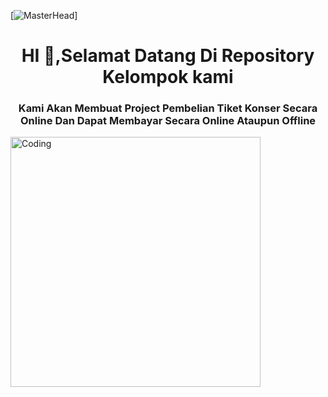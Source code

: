 [![MasterHead](https://images-wixmp-ed30a86b8c4ca887773594c2.wixmp.com/f/54c6ef33-a1f6-4b92-a2de-c3f080064b5f/d73is2l-63ef0a91-139c-440b-8d17-3a52a98309e6.gif?token=eyJ0eXAiOiJKV1QiLCJhbGciOiJIUzI1NiJ9.eyJzdWIiOiJ1cm46YXBwOjdlMGQxODg5ODIyNjQzNzNhNWYwZDQxNWVhMGQyNmUwIiwiaXNzIjoidXJuOmFwcDo3ZTBkMTg4OTgyMjY0MzczYTVmMGQ0MTVlYTBkMjZlMCIsIm9iaiI6W1t7InBhdGgiOiJcL2ZcLzU0YzZlZjMzLWExZjYtNGI5Mi1hMmRlLWMzZjA4MDA2NGI1ZlwvZDczaXMybC02M2VmMGE5MS0xMzljLTQ0MGItOGQxNy0zYTUyYTk4MzA5ZTYuZ2lmIn1dXSwiYXVkIjpbInVybjpzZXJ2aWNlOmZpbGUuZG93bmxvYWQiXX0.7bgRTSWbly_GFRbNIkSoprfD5M5dcJdnr501rUjJwCA)]

<h1 align ="center"> HI 👋,Selamat Datang Di Repository Kelompok kami</h1>
<h3 align ="center">Kami Akan Membuat Project Pembelian Tiket Konser Secara Online Dan Dapat Membayar Secara Online Ataupun Offline</h3>

<img align="center" alt="Coding" width="400" src="https://media.tenor.com/lU6jP4hbWLkAAAAC/concert-performing.gif">
